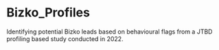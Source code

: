 # Bizko_Profiles
Identifying potential Bizko leads based on behavioural flags from a JTBD profiling based study conducted in 2022. 
